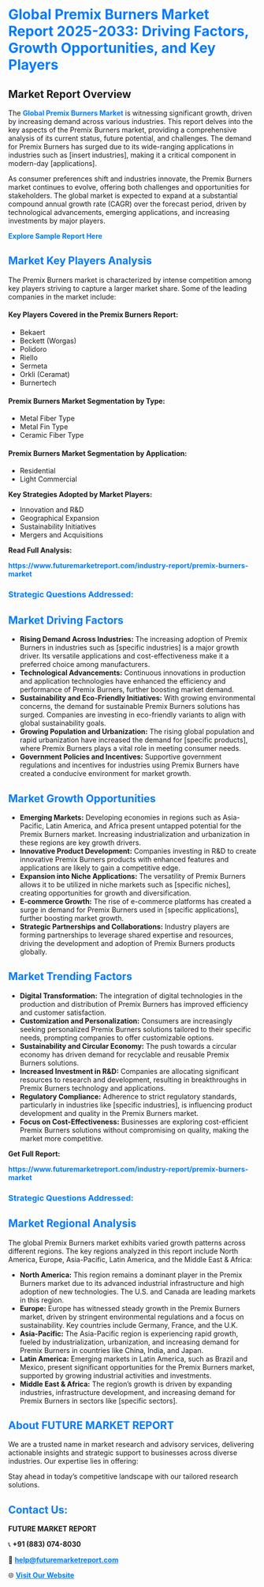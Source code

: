 <h1 style="color: #007BFF;">Global Premix Burners Market Report 2025-2033: Driving Factors, Growth Opportunities, and Key Players</h1>

<section id="overview">
<h2>Market Report Overview</h2>
<p>The <a href="https://www.futuremarketreport.com/industry-report/premix-burners-market" style="color: #007BFF; text-decoration: none;"><strong>Global Premix Burners Market</strong></a> is witnessing significant growth, driven by increasing demand across various industries. This report delves into the key aspects of the Premix Burners market, providing a comprehensive analysis of its current status, future potential, and challenges. The demand for Premix Burners has surged due to its wide-ranging applications in industries such as [insert industries], making it a critical component in modern-day [applications].</p>
<p>As consumer preferences shift and industries innovate, the Premix Burners market continues to evolve, offering both challenges and opportunities for stakeholders. The global market is expected to expand at a substantial compound annual growth rate (CAGR) over the forecast period, driven by technological advancements, emerging applications, and increasing investments by major players.</p>
</section>

<section id="overview">
<p><a href="https://www.futuremarketreport.com/request-sample/reportId=55168" style="color: #007BFF; text-decoration: none;"><strong>Explore Sample Report Here</strong></a></p>
</section>

<section id="key-players">
<h2 style="color: #007BFF;">Market Key Players Analysis</h2>
<p>The Premix Burners market is characterized by intense competition among key players striving to capture a larger market share. Some of the leading companies in the market include:</p>
<h4>Key Players Covered in the Premix Burners Report:</h4>
<ul><li>Bekaert</li><li>Beckett (Worgas)</li><li>Polidoro</li><li>Riello</li><li>Sermeta</li><li>Orkli (Ceramat)</li><li>Burnertech</li></ul>
<h4>Premix Burners Market Segmentation by Type:</h4>
<ul><li>Metal Fiber Type</li><li>Metal Fin Type</li><li>Ceramic Fiber Type</li></ul>

<h4>Premix Burners Market Segmentation by Application:</h4>
<ul><li>Residential</li><li>Light Commercial</li></ul>
<p><strong>Key Strategies Adopted by Market Players:</strong></p>
<ul>
<li>Innovation and R&D</li>
<li>Geographical Expansion</li>
<li>Sustainability Initiatives</li>
<li>Mergers and Acquisitions</li>
</ul>
</section>

<section>
<p><strong>Read Full Analysis: </strong></p><a href="https://www.futuremarketreport.com/industry-report/premix-burners-market" style="color: #007BFF; text-decoration: none;"><strong>https://www.futuremarketreport.com/industry-report/premix-burners-market</strong></a>
<h3 style="color: #007BFF;">Strategic Questions Addressed:</h3>
</section>

<section id="driving-factors">
<h2 style="color: #007BFF;">Market Driving Factors</h2>
<ul>
<li><strong>Rising Demand Across Industries:</strong> The increasing adoption of Premix Burners in industries such as [specific industries] is a major growth driver. Its versatile applications and cost-effectiveness make it a preferred choice among manufacturers.</li>
<li><strong>Technological Advancements:</strong> Continuous innovations in production and application technologies have enhanced the efficiency and performance of Premix Burners, further boosting market demand.</li>
<li><strong>Sustainability and Eco-Friendly Initiatives:</strong> With growing environmental concerns, the demand for sustainable Premix Burners solutions has surged. Companies are investing in eco-friendly variants to align with global sustainability goals.</li>
<li><strong>Growing Population and Urbanization:</strong> The rising global population and rapid urbanization have increased the demand for [specific products], where Premix Burners plays a vital role in meeting consumer needs.</li>
<li><strong>Government Policies and Incentives:</strong> Supportive government regulations and incentives for industries using Premix Burners have created a conducive environment for market growth.</li>
</ul>
</section>

<section id="growth-opportunities">
<h2 style="color: #007BFF;">Market Growth Opportunities</h2>
<ul>
<li><strong>Emerging Markets:</strong> Developing economies in regions such as Asia-Pacific, Latin America, and Africa present untapped potential for the Premix Burners market. Increasing industrialization and urbanization in these regions are key growth drivers.</li>
<li><strong>Innovative Product Development:</strong> Companies investing in R&D to create innovative Premix Burners products with enhanced features and applications are likely to gain a competitive edge.</li>
<li><strong>Expansion into Niche Applications:</strong> The versatility of Premix Burners allows it to be utilized in niche markets such as [specific niches], creating opportunities for growth and diversification.</li>
<li><strong>E-commerce Growth:</strong> The rise of e-commerce platforms has created a surge in demand for Premix Burners used in [specific applications], further boosting market growth.</li>
<li><strong>Strategic Partnerships and Collaborations:</strong> Industry players are forming partnerships to leverage shared expertise and resources, driving the development and adoption of Premix Burners products globally.</li>
</ul>
</section>

<section id="trending-factors">
<h2 style="color: #007BFF;">Market Trending Factors</h2>
<ul>
<li><strong>Digital Transformation:</strong> The integration of digital technologies in the production and distribution of Premix Burners has improved efficiency and customer satisfaction.</li>
<li><strong>Customization and Personalization:</strong> Consumers are increasingly seeking personalized Premix Burners solutions tailored to their specific needs, prompting companies to offer customizable options.</li>
<li><strong>Sustainability and Circular Economy:</strong> The push towards a circular economy has driven demand for recyclable and reusable Premix Burners solutions.</li>
<li><strong>Increased Investment in R&D:</strong> Companies are allocating significant resources to research and development, resulting in breakthroughs in Premix Burners technology and applications.</li>
<li><strong>Regulatory Compliance:</strong> Adherence to strict regulatory standards, particularly in industries like [specific industries], is influencing product development and quality in the Premix Burners market.</li>
<li><strong>Focus on Cost-Effectiveness:</strong> Businesses are exploring cost-efficient Premix Burners solutions without compromising on quality, making the market more competitive.</li>
</ul>
</section>

<section>
<p><strong>Get Full Report: </strong></p><a href="https://www.futuremarketreport.com/industry-report/premix-burners-market" style="color: #007BFF; text-decoration: none;"><strong>https://www.futuremarketreport.com/industry-report/premix-burners-market</strong></a>
<h3 style="color: #007BFF;">Strategic Questions Addressed:</h3>
</section>


<section id="regional-analysis">
<h2 style="color: #007BFF;">Market Regional Analysis</h2>
<p>The global Premix Burners market exhibits varied growth patterns across different regions. The key regions analyzed in this report include North America, Europe, Asia-Pacific, Latin America, and the Middle East & Africa:</p>
<ul>
<li><strong>North America:</strong> This region remains a dominant player in the Premix Burners market due to its advanced industrial infrastructure and high adoption of new technologies. The U.S. and Canada are leading markets in this region.</li>
<li><strong>Europe:</strong> Europe has witnessed steady growth in the Premix Burners market, driven by stringent environmental regulations and a focus on sustainability. Key countries include Germany, France, and the U.K.</li>
<li><strong>Asia-Pacific:</strong> The Asia-Pacific region is experiencing rapid growth, fueled by industrialization, urbanization, and increasing demand for Premix Burners in countries like China, India, and Japan.</li>
<li><strong>Latin America:</strong> Emerging markets in Latin America, such as Brazil and Mexico, present significant opportunities for the Premix Burners market, supported by growing industrial activities and investments.</li>
<li><strong>Middle East & Africa:</strong> The region’s growth is driven by expanding industries, infrastructure development, and increasing demand for Premix Burners in sectors like [specific sectors].</li>
</ul>
</section>

<footer>
<h2 style="color: #007BFF;">About FUTURE MARKET REPORT</h2>
<p>We are a trusted name in market research and advisory services, delivering actionable insights and strategic support to businesses across diverse industries. Our expertise lies in offering:</p>

<p>Stay ahead in today’s competitive landscape with our tailored research solutions.</p>

<h2 style="color: #007BFF;">Contact Us:</h2>
<p><strong>FUTURE MARKET REPORT</strong></p>
<p>📞 <strong>+91 (883) 074-8030</strong></p>
<p>📧 <strong><a href="mailto:help@futuremarketreport.com" style="color: #007BFF;">help@futuremarketreport.com</a></strong></p>
<p>🌐 <strong><a href="https://www.futuremarketreport.com/" style="color: #007BFF;">Visit Our Website</a></strong></p>
</footer>